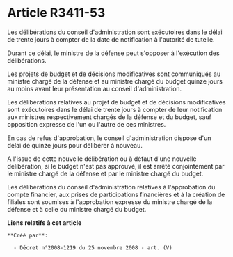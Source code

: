# Article R3411-53

Les délibérations du conseil d'administration sont exécutoires dans le délai de trente jours à compter de la date de
notification à l'autorité de tutelle.

Durant ce délai, le ministre de la défense peut s'opposer à l'exécution des délibérations.

Les projets de budget et de décisions modificatives sont communiqués au ministre chargé de la défense et au ministre chargé
du budget quinze jours au moins avant leur présentation au conseil d'administration.

Les délibérations relatives au projet de budget et de décisions modificatives sont exécutoires dans le délai de trente jours
à compter de leur notification aux ministres respectivement chargés de la défense et du budget, sauf opposition expresse de
l'un ou l'autre de ces ministres.

En cas de refus d'approbation, le conseil d'administration dispose d'un délai de quinze jours pour délibérer à nouveau.

A l'issue de cette nouvelle délibération ou à défaut d'une nouvelle délibération, si le budget n'est pas approuvé, il est
arrêté conjointement par le ministre chargé de la défense et par le ministre chargé du budget.

Les délibérations du conseil d'administration relatives à l'approbation du compte financier, aux prises de participations
financières et à la création de filiales sont soumises à l'approbation expresse du ministre chargé de la défense et à celle
du ministre chargé du budget.

**Liens relatifs à cet article**

	**Créé par**:

	  - Décret n°2008-1219 du 25 novembre 2008 - art. (V)
